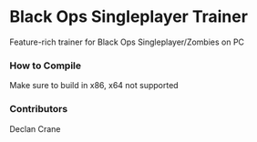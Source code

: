 # Black Ops Singleplayer Trainer

Feature-rich trainer for Black Ops Singleplayer/Zombies on PC

### How to Compile

Make sure to build in x86, x64 not supported

### Contributors

Declan Crane
